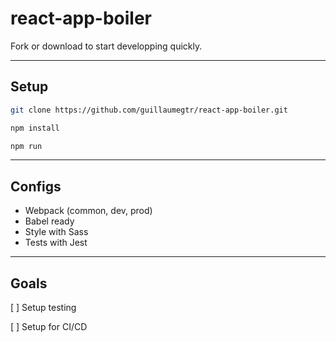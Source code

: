 # react-app-boiler

Fork or download to start developping quickly.

---

## Setup

```sh
git clone https://github.com/guillaumegtr/react-app-boiler.git

npm install

npm run
```

---

## Configs

- Webpack (common, dev, prod)
- Babel ready
- Style with Sass
- Tests with Jest

---

## Goals

[ ] Setup testing

[ ] Setup for CI/CD
